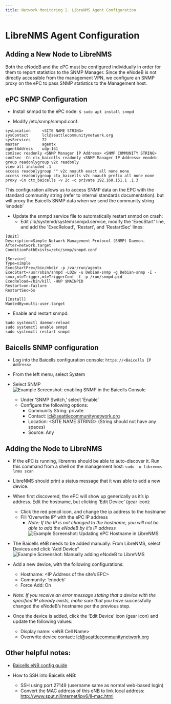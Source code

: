 ```yaml
---
title: Network Monitoring 2. LibreNMS Agent Configuration
---
```


# LibreNMS Agent Configuration

## Adding a New Node to LibreNMS

Both the eNodeB and the ePC must be configured individually in order for them to report statistics to the SNMP Manager. Since the eNodeB is not directly accessible from the management VPN, we configure an SNMP proxy on the ePC to pass SNMP statistics to the Management host.

## ePC SNMP Configuration

* Install snmpd to the ePC node:
``` $ sudo apt install snmpd ```

* Modify /etc/snmp/snmpd.conf:

```
sysLocation 	<SITE NAME STRING>
sysContact  	lcl@seattlecommunitynetwork.org
sysServices 	72
master      	agentx
agentAddress	udp:161
com2sec readonly <SNMP Manager IP Address> <SNMP COMMUNITY STRING>
com2sec -Cn ctx_baicells readonly <SNMP Manager IP Address> enodeb
group readonlygroup v2c readonly
view all included .1
access readonlygroup "" v2c noauth exact all none none
access readonlygroup ctx_baicells v2c noauth prefix all none none
proxy -Cn ctx_baicells -v 2c -c private 192.168.151.1 .1.3
```

This configuration allows us to access SNMP data on the EPC with the standard community string (refer to internal standards documentation). but will proxy the Baicells SNMP data when we send the community string ‘enodeb’

* Update the snmpd service file to automatically restart snmpd on crash:
   * Edit /lib/systemd/system/snmpd.service, modify the 'ExecStart' line, and add the 'ExecReload', 'Restart', and 'RestartSec' lines:

```
[Unit]
Description=Simple Network Management Protocol (SNMP) Daemon.
After=network.target
ConditionPathExists=/etc/snmp/snmpd.conf

[Service]
Type=simple
ExecStartPre=/bin/mkdir -p /var/run/agentx
ExecStart=/usr/sbin/snmpd -LO2w -u Debian-snmp -g Debian-snmp -I -smux,mteTrigger,mteTriggerConf -f -p /run/snmpd.pid
ExecReload=/bin/kill -HUP $MAINPID
Restart=on-failure
RestartSec=5s

[Install]
WantedBy=multi-user.target
```

* Enable and restart snmpd:
```
Sudo systemctl daemon-reload
sudo systemctl enable snmpd
sudo systemctl restart snmpd
```

## Baicells SNMP configuration
* Log into the Baicells configuration console:
```https://<Baicells IP Address>```

* From the left menu, select System

* Select SNMP
![Example Screenshot: enabling SNMP in the Baicells Console](https://i.imgur.com/YanPtMs.png)
   * Under ‘SNMP Switch,’ select ‘Enable’
   * Configure the following options:
      * Community String: private
      * Contact: lcl@seattlecommunitynetwork.org
      * Location: \<SITE NAME STRING\> (String should not have any spaces)
      * Source: Any

## Adding the Node to LibreNMS
* If the ePC is running, librenms should be able to auto-discover it. Run this command from a shell on the management host:
```sudo -u librenms lnms scan```

* LibreNMS should print a status message that it was able to add a new device.

* When first discovered, the ePC will show up generically as it’s ip address. Edit the hostname, but clicking ‘Edit Device’ (gear icon):
   * Click the red pencil icon, and change the ip address to the hostname
   * Fill ‘Overwrite IP’ with the ePC IP address
      * *Note: If the IP is not changed to the hostname, you will not be able to add the eNodeB by it’s IP address*
![Example Screenshot: Updating ePC Hostname in LibreNMS](https://i.imgur.com/LHeL3Zq.png)

* The Baicells eNB needs to be added manually: From LibreNMS, select Devices and click “Add Device”
![Example Screenshot: Manually adding eNodeB to LibreNMS](https://i.imgur.com/Tlqpbh3.png)

* Add a new device, with the following configurations:
   * Hostname: <IP Address of the site’s EPC>
   * Community: ‘enodeb’
   * Force Add: On

* *Note: If you receive an error message stating that a device with the specified IP already exists, make sure that you have* successfully changed the eNodeB’s hostname per the previous step.

* Once the device is added, click the ‘Edit Device’ icon (gear icon) and update the following values:
   * Display name: \<eNB Cell Name\>
   * Overwrite device contact: lcl@seattlecommunitynetwork.org

## Other helpful notes:

* [Baicells eNB config guide](https://img.baicells.com//Upload/20210810/FILE/195c7e84-47d9-4acb-aa00-cba0e080d885.pdf)

* How to SSH into Baicells eNB:
   * SSH using port 27149 (username same as normal web-based login)
   * Convert the MAC address of this eNB to link local address: http://www.sput.nl/internet/ipv6/ll-mac.html

